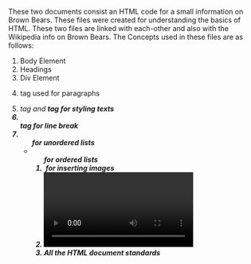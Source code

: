 These two documents consist an HTML code for a small information on Brown Bears. These files were created for understanding the basics of HTML. These two files are linked with each-other and also with the Wikipedia info on Brown Bears.
The Concepts used in these files are as follows:
1. Body Element
2. Headings
3. Div Element
4. <p> tag used for paragraphs
5. <em> tag and <strong> tag for styling texts
6. <br> tag for line break
7. <ul> for unordered lists
8. <ol> for ordered lists
9. <img> for inserting images
10. <video> for inserting videos
11. All the HTML document standards  
